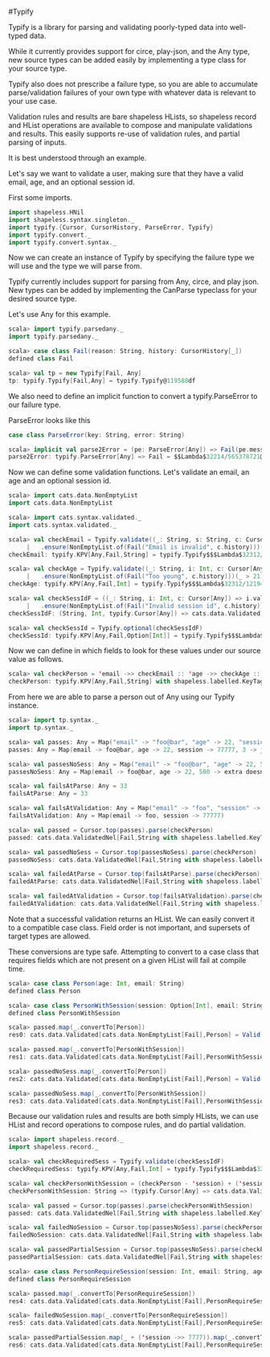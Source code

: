 #Typify

Typify is a library for parsing and validating poorly-typed data into well-typed data.

While it currently provides support for circe, play-json, and the Any type,
new source types can be added easily by implementing a type class for your source type.

Typify also does not prescribe a failure type, so you are able to accumulate parse/validation
failures of your own type with whatever data is relevant to your use case.

Validation rules and results are bare shapeless HLists, so shapeless record and HList
operations are available to compose and manipulate validations and results. This easily
supports re-use of validation rules, and partial parsing of inputs.

It is best understood through an example.

Let's say we want to validate a user, making sure that they have a valid email, age,
and an optional session id.

First some imports.

```scala
import shapeless.HNil
import shapeless.syntax.singleton._
import typify.{Cursor, CursorHistory, ParseError, Typify}
import typify.convert._
import typify.convert.syntax._
```

Now we can create an instance of Typify  by specifying the failure type we will use and
the type we will parse from.

Typify currently includes support for parsing from Any, circe, and play json.
New types can be added by implementing the CanParse typeclass for your desired source type.

Let's use Any for this example.

```scala
scala> import typify.parsedany._
import typify.parsedany._

scala> case class Fail(reason: String, history: CursorHistory[_])
defined class Fail

scala> val tp = new Typify[Fail, Any]
tp: typify.Typify[Fail,Any] = typify.Typify@119588df
```

We also need to define an implicit function to convert a typify.ParseError to our failure type.

ParseError looks like this

```scala
case class ParseError(key: String, error: String)
```

```scala
scala> implicit val parse2Error = (pe: ParseError[Any]) => Fail(pe.message, pe.cursor.history)
parse2Error: typify.ParseError[Any] => Fail = $$Lambda$32214/565378721@14e94009
```

Now we can define some validation functions.
Let's validate an email, an age and an optional session id.

```scala
scala> import cats.data.NonEmptyList
import cats.data.NonEmptyList

scala> import cats.syntax.validated._
import cats.syntax.validated._

scala> val checkEmail = Typify.validate((_: String, s: String, c: Cursor[Any]) => s.validNel[Fail]
     |   .ensure(NonEmptyList.of(Fail("Email is invalid", c.history)))(_.contains("@")))
checkEmail: typify.KPV[Any,Fail,String] = typify.Typify$$$Lambda$32312/1219492221@6c9c47c2

scala> val checkAge = Typify.validate((_: String, i: Int, c: Cursor[Any]) => i.validNel[Fail]
     |   .ensure(NonEmptyList.of(Fail("Too young", c.history)))(_ > 21))
checkAge: typify.KPV[Any,Fail,Int] = typify.Typify$$$Lambda$32312/1219492221@27b58385

scala> val checkSessIdF = ((_: String, i: Int, c: Cursor[Any]) => i.validNel[Fail]
     |   .ensure(NonEmptyList.of(Fail("Invalid session id", c.history)))(_ > 3000))
checkSessIdF: (String, Int, typify.Cursor[Any]) => cats.data.Validated[cats.data.NonEmptyList[Fail],Int] = $$Lambda$32321/873109281@54bf90cf

scala> val checkSessId = Typify.optional(checkSessIdF)
checkSessId: typify.KPV[Any,Fail,Option[Int]] = typify.Typify$$$Lambda$32322/1651782305@6085fb40
```

Now we can define in which fields to look for these values under our source value as follows.

```scala
scala> val checkPerson = 'email ->> checkEmail :: 'age ->> checkAge :: 'session ->> checkSessId :: HNil
checkPerson: typify.KPV[Any,Fail,String] with shapeless.labelled.KeyTag[Symbol with shapeless.tag.Tagged[String("email")],typify.KPV[Any,Fail,String]] :: typify.KPV[Any,Fail,Int] with shapeless.labelled.KeyTag[Symbol with shapeless.tag.Tagged[String("age")],typify.KPV[Any,Fail,Int]] :: typify.KPV[Any,Fail,Option[Int]] with shapeless.labelled.KeyTag[Symbol with shapeless.tag.Tagged[String("session")],typify.KPV[Any,Fail,Option[Int]]] :: shapeless.HNil = typify.Typify$$$Lambda$32312/1219492221@6c9c47c2 :: typify.Typify$$$Lambda$32312/1219492221@27b58385 :: typify.Typify$$$Lambda$32322/1651782305@6085fb40 :: HNil
```

From here we are able to parse a person out of Any using our Typify instance.

```scala
scala> import tp.syntax._
import tp.syntax._

scala> val passes: Any = Map("email" -> "foo@bar", "age" -> 22, "session" -> 77777, 3 -> "junk")
passes: Any = Map(email -> foo@bar, age -> 22, session -> 77777, 3 -> junk)

scala> val passesNoSess: Any = Map("email" -> "foo@bar", "age" -> 22, 500L -> "extra doesnt matter")
passesNoSess: Any = Map(email -> foo@bar, age -> 22, 500 -> extra doesnt matter)

scala> val failsAtParse: Any = 33
failsAtParse: Any = 33

scala> val failsAtValidation: Any = Map("email" -> "foo", "session" -> 77777)
failsAtValidation: Any = Map(email -> foo, session -> 77777)

scala> val passed = Cursor.top(passes).parse(checkPerson)
passed: cats.data.ValidatedNel[Fail,String with shapeless.labelled.KeyTag[Symbol with shapeless.tag.Tagged[String("email")],String] :: Int with shapeless.labelled.KeyTag[Symbol with shapeless.tag.Tagged[String("age")],Int] :: Option[Int] with shapeless.labelled.KeyTag[Symbol with shapeless.tag.Tagged[String("session")],Option[Int]] :: shapeless.HNil] = Valid(foo@bar :: 22 :: None :: HNil)

scala> val passedNoSess = Cursor.top(passesNoSess).parse(checkPerson)
passedNoSess: cats.data.ValidatedNel[Fail,String with shapeless.labelled.KeyTag[Symbol with shapeless.tag.Tagged[String("email")],String] :: Int with shapeless.labelled.KeyTag[Symbol with shapeless.tag.Tagged[String("age")],Int] :: Option[Int] with shapeless.labelled.KeyTag[Symbol with shapeless.tag.Tagged[String("session")],Option[Int]] :: shapeless.HNil] = Valid(foo@bar :: 22 :: None :: HNil)

scala> val failedAtParse = Cursor.top(failsAtParse).parse(checkPerson)
failedAtParse: cats.data.ValidatedNel[Fail,String with shapeless.labelled.KeyTag[Symbol with shapeless.tag.Tagged[String("email")],String] :: Int with shapeless.labelled.KeyTag[Symbol with shapeless.tag.Tagged[String("age")],Int] :: Option[Int] with shapeless.labelled.KeyTag[Symbol with shapeless.tag.Tagged[String("session")],Option[Int]] :: shapeless.HNil] = Invalid(NonEmptyList(Fail(Could not be interpreted as java.lang.String,CursorHistory(Vector(MoveTop), Some(NonEmptyVector(DownField(email))))), Fail(Could not be interpreted as Int,CursorHistory(Vector(MoveTop), Some(NonEmptyVector(DownField(age)))))))

scala> val failedAtValidation = Cursor.top(failsAtValidation).parse(checkPerson)
failedAtValidation: cats.data.ValidatedNel[Fail,String with shapeless.labelled.KeyTag[Symbol with shapeless.tag.Tagged[String("email")],String] :: Int with shapeless.labelled.KeyTag[Symbol with shapeless.tag.Tagged[String("age")],Int] :: Option[Int] with shapeless.labelled.KeyTag[Symbol with shapeless.tag.Tagged[String("session")],Option[Int]] :: shapeless.HNil] = Invalid(NonEmptyList(Fail(Email is invalid,CursorHistory(Vector(DownField(email), MoveTop), None)), Fail(Could not be interpreted as Int,CursorHistory(Vector(MoveTop), Some(NonEmptyVector(DownField(age)))))))
```

Note that a successful validation returns an HList. We can easily convert it to a compatible case
class. Field order is not important, and supersets of target types are allowed.

These conversions are type safe. Attempting to convert to a case class that requires fields which
are not present on a given HList will fail at compile time.

```scala
scala> case class Person(age: Int, email: String)
defined class Person

scala> case class PersonWithSession(session: Option[Int], email: String, age: Int)
defined class PersonWithSession

scala> passed.map(_.convertTo[Person])
res0: cats.data.Validated[cats.data.NonEmptyList[Fail],Person] = Valid(Person(22,foo@bar))

scala> passed.map(_.convertTo[PersonWithSession])
res1: cats.data.Validated[cats.data.NonEmptyList[Fail],PersonWithSession] = Valid(PersonWithSession(None,foo@bar,22))

scala> passedNoSess.map(_.convertTo[Person])
res2: cats.data.Validated[cats.data.NonEmptyList[Fail],Person] = Valid(Person(22,foo@bar))

scala> passedNoSess.map(_.convertTo[PersonWithSession])
res3: cats.data.Validated[cats.data.NonEmptyList[Fail],PersonWithSession] = Valid(PersonWithSession(None,foo@bar,22))
```

Because our validation rules and results are both simply HLists, we can use HList and record
operations to compose rules, and do partial validation.

```scala
scala> import shapeless.record._
import shapeless.record._

scala> val checkRequiredSess = Typify.validate(checkSessIdF)
checkRequiredSess: typify.KPV[Any,Fail,Int] = typify.Typify$$$Lambda$32312/1219492221@4aa9c454

scala> val checkPersonWithSession = (checkPerson - 'session) + ('session ->> checkRequiredSess)
checkPersonWithSession: String => (typify.Cursor[Any] => cats.data.Validated[cats.data.NonEmptyList[Fail],String]) with shapeless.labelled.KeyTag[Symbol with shapeless.tag.Tagged[String("email")],String => (typify.Cursor[Any] => cats.data.Validated[cats.data.NonEmptyList[Fail],String])] :: String => (typify.Cursor[Any] => cats.data.Validated[cats.data.NonEmptyList[Fail],Int]) with shapeless.labelled.KeyTag[Symbol with shapeless.tag.Tagged[String("age")],String => (typify.Cursor[Any] => cats.data.Validated[cats.data.NonEmptyList[Fail],Int])] :: String => (typify.Cursor[Any] => cats.data.Validated[cats.data.NonEmptyList[Fail],Int]) with shapeless.labelled.KeyTag[Symbol with shapeless.tag.Tagged[String("session")],String => (typify.Cursor[Any] => cats.data.Validated[c...

scala> val passed = Cursor.top(passes).parse(checkPersonWithSession)
passed: cats.data.ValidatedNel[Fail,String with shapeless.labelled.KeyTag[Symbol with shapeless.tag.Tagged[String("email")],String] :: Int with shapeless.labelled.KeyTag[Symbol with shapeless.tag.Tagged[String("age")],Int] :: Int with shapeless.labelled.KeyTag[Symbol with shapeless.tag.Tagged[String("session")],Int] :: shapeless.HNil] = Valid(foo@bar :: 22 :: 77777 :: HNil)

scala> val failedNoSession = Cursor.top(passesNoSess).parse(checkPersonWithSession)
failedNoSession: cats.data.ValidatedNel[Fail,String with shapeless.labelled.KeyTag[Symbol with shapeless.tag.Tagged[String("email")],String] :: Int with shapeless.labelled.KeyTag[Symbol with shapeless.tag.Tagged[String("age")],Int] :: Int with shapeless.labelled.KeyTag[Symbol with shapeless.tag.Tagged[String("session")],Int] :: shapeless.HNil] = Invalid(NonEmptyList(Fail(Could not be interpreted as Int,CursorHistory(Vector(MoveTop), Some(NonEmptyVector(DownField(session)))))))

scala> val passedPartialSession = Cursor.top(passesNoSess).parse(checkPersonWithSession - 'session)
passedPartialSession: cats.data.ValidatedNel[Fail,String with shapeless.labelled.KeyTag[Symbol with shapeless.tag.Tagged[String("email")],String] :: Int with shapeless.labelled.KeyTag[Symbol with shapeless.tag.Tagged[String("age")],Int] :: shapeless.HNil] = Valid(foo@bar :: 22 :: HNil)

scala> case class PersonRequireSession(session: Int, email: String, age: Int)
defined class PersonRequireSession

scala> passed.map(_.convertTo[PersonRequireSession])
res4: cats.data.Validated[cats.data.NonEmptyList[Fail],PersonRequireSession] = Valid(PersonRequireSession(77777,foo@bar,22))

scala> failedNoSession.map(_.convertTo[PersonRequireSession])
res5: cats.data.Validated[cats.data.NonEmptyList[Fail],PersonRequireSession] = Invalid(NonEmptyList(Fail(Could not be interpreted as Int,CursorHistory(Vector(MoveTop), Some(NonEmptyVector(DownField(session)))))))

scala> passedPartialSession.map(_ + ('session ->> 7777)).map(_.convertTo[PersonRequireSession])
res6: cats.data.Validated[cats.data.NonEmptyList[Fail],PersonRequireSession] = Valid(PersonRequireSession(7777,foo@bar,22))
```
